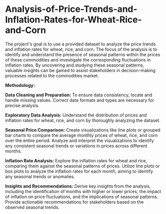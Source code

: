 # Analysis-of-Price-Trends-and-Inflation-Rates-for-Wheat-Rice-and-Corn
The project's goal is to use a provided dataset to analyze the price trends and inflation rates for wheat, rice, and corn. The focus of the analysis is to identify and understand the presence of seasonal patterns within the prices of these commodities and investigate the corresponding fluctuations in inflation rates. By uncovering and studying these seasonal patterns, valuable insights can be gained to assist stakeholders in decision-making processes related to the commodities market.

**Methodology:**

**Data Cleaning and Preparation:**
To ensure data consistency, locate and handle missing values.
Correct data formats and types are necessary for precise analysis.

**Exploratory Data Analysis:**
Understand the distribution of prices and inflation rates for wheat, rice, and corn by thoroughly analyzing the dataset.


**Seasonal Price Comparison:**
Create visualizations like line plots or grouped bar charts to compare the average monthly prices of wheat, rice, and corn over the entire period.
Analyze and interpret the visualizations to identify any consistent seasonal trends or variations in prices across different months.

**Inflation Rate Analysis:**
Explore the inflation rates for wheat and rice, comparing them against the seasonal patterns of prices.
Utilize line plots or box plots to analyze the inflation rates for each month, aiming to identify any seasonal trends or anomalies.

**Insights and Recommendations:**
Derive key insights from the analysis, including the identification of months with higher or lower prices, the impact of inflation on price fluctuations, and the implications of seasonal patterns.
Provide actionable recommendations for stakeholders based on the observed seasonal trends.
